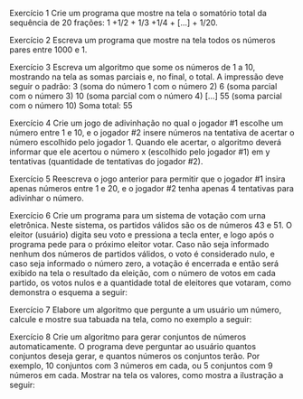 Exercício 1
Crie um programa que mostre na tela o somatório total da sequência de 20 frações:
1 +1/2 + 1/3 +1/4 + [...] + 1/20.

Exercício 2
Escreva um programa que mostre na tela todos os números pares entre 1000 e 1.

Exercício 3
Escreva um algoritmo que some os números de 1 a 10, mostrando na tela as somas
parciais e, no final, o total.
A impressão deve seguir o padrão:
3 (soma do número 1 com o número 2)
6 (soma parcial com o número 3)
10 (soma parcial com o número 4)
[...]
55 (soma parcial com o número 10)
Soma total: 55

Exercício 4
Crie um jogo de adivinhação no qual o jogador #1 escolhe um número entre 1 e 10,
e o jogador #2 insere números na tentativa de acertar o número escolhido pelo
jogador 1.
Quando ele acertar, o algoritmo deverá informar que ele acertou o número x
(escolhido pelo jogador #1) em y tentativas (quantidade de tentativas do jogador #2).

Exercício 5
Reescreva o jogo anterior para permitir que o jogador #1 insira apenas números
entre 1 e 20, e o jogador #2 tenha apenas 4 tentativas para adivinhar o número.

Exercício 6
Crie um programa para um sistema de votação com urna eletrônica. Neste sistema,
os partidos válidos são os de números 43 e 51.
O eleitor (usuário) digita seu voto e pressiona a tecla enter, e logo após o programa
pede para o próximo eleitor votar.
Caso não seja informado nenhum dos números de partidos válidos, o voto é
considerado nulo, e caso seja informado o número zero, a votação é encerrada e
então será exibido na tela o resultado da eleição, com o número de votos em cada
partido, os votos nulos e a quantidade total de eleitores que votaram, como
demonstra o esquema a seguir:

Exercício 7
Elabore um algoritmo que pergunte a um usuário um número, calcule e mostre sua
tabuada na tela, como no exemplo a seguir:


Exercício 8
Crie um algoritmo para gerar conjuntos de números automaticamente.
O programa deve perguntar ao usuário quantos conjuntos deseja gerar, e quantos
números os conjuntos terão.
Por exemplo, 10 conjuntos com 3 números em cada, ou 5 conjuntos com 9 números
em cada.
Mostrar na tela os valores, como mostra a ilustração a seguir:

